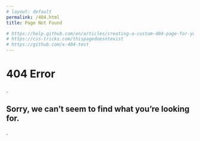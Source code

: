 ```yaml
---
# layout: default
permalink: /404.html
title: Page Not Found

# https://help.github.com/en/articles/creating-a-custom-404-page-for-your-github-pages-site
# https://css-tricks.com/thispagedoesntexist
# https://github.com/x-404-test
---
```


<div class="error-404-page">

  <h1> 404 Error </h1>

.

  <h2> Sorry, we can’t seem to find what you’re looking for. </h2>

.

</div>
